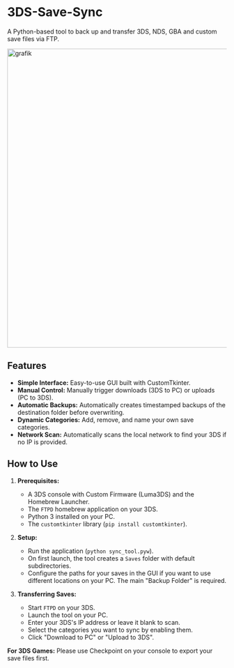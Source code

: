 # 3DS-Save-Sync
A Python-based tool to back up and transfer 3DS, NDS,  GBA and custom save files via FTP.

<img width="751" height="686" alt="grafik" src="https://github.com/user-attachments/assets/c6838839-ba3e-4085-a615-677255676cab" />


## Features

-   **Simple Interface:** Easy-to-use GUI built with CustomTkinter.
-   **Manual Control:** Manually trigger downloads (3DS to PC) or uploads (PC to 3DS).
-   **Automatic Backups:** Automatically creates timestamped backups of the destination folder before overwriting.
-   **Dynamic Categories:** Add, remove, and name your own save categories.
-   **Network Scan:** Automatically scans the local network to find your 3DS if no IP is provided.

## How to Use

1.  **Prerequisites:**
    -   A 3DS console with Custom Firmware (Luma3DS) and the Homebrew Launcher.
    -   The `FTPD` homebrew application on your 3DS.
    -   Python 3 installed on your PC.
    -   The `customtkinter` library (`pip install customtkinter`).

2.  **Setup:**
    -   Run the application (`python sync_tool.pyw`).
    -   On first launch, the tool creates a `Saves` folder with default subdirectories.
    -   Configure the paths for your saves in the GUI if you want to use different locations on your PC. The main "Backup Folder" is required.

3.  **Transferring Saves:**
    -   Start `FTPD` on your 3DS.
    -   Launch the tool on your PC.
    -   Enter your 3DS's IP address or leave it blank to scan.
    -   Select the categories you want to sync by enabling them.
    -   Click "Download to PC" or "Upload to 3DS".


**For 3DS Games:** Please use Checkpoint on your console to export your save files first.

